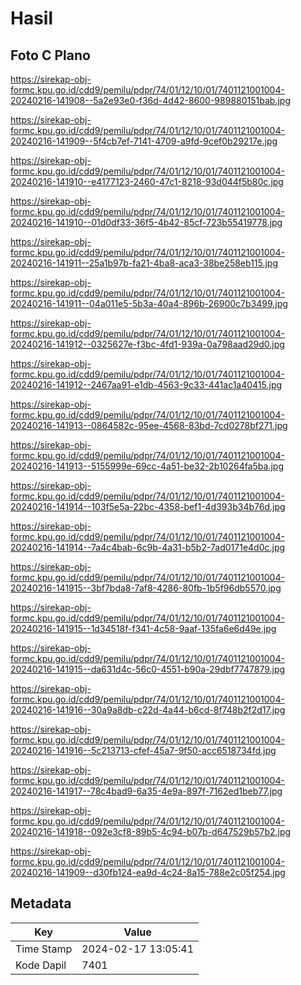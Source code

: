 # Hasil

## Foto C Plano

https://sirekap-obj-formc.kpu.go.id/cdd9/pemilu/pdpr/74/01/12/10/01/7401121001004-20240216-141908--5a2e93e0-f36d-4d42-8600-989880151bab.jpg

https://sirekap-obj-formc.kpu.go.id/cdd9/pemilu/pdpr/74/01/12/10/01/7401121001004-20240216-141909--5f4cb7ef-7141-4709-a9fd-9cef0b29217e.jpg

https://sirekap-obj-formc.kpu.go.id/cdd9/pemilu/pdpr/74/01/12/10/01/7401121001004-20240216-141910--e4177123-2460-47c1-8218-93d044f5b80c.jpg

https://sirekap-obj-formc.kpu.go.id/cdd9/pemilu/pdpr/74/01/12/10/01/7401121001004-20240216-141910--01d0df33-36f5-4b42-85cf-723b55419778.jpg

https://sirekap-obj-formc.kpu.go.id/cdd9/pemilu/pdpr/74/01/12/10/01/7401121001004-20240216-141911--25a1b97b-fa21-4ba8-aca3-38be258eb115.jpg

https://sirekap-obj-formc.kpu.go.id/cdd9/pemilu/pdpr/74/01/12/10/01/7401121001004-20240216-141911--04a011e5-5b3a-40a4-896b-26900c7b3499.jpg

https://sirekap-obj-formc.kpu.go.id/cdd9/pemilu/pdpr/74/01/12/10/01/7401121001004-20240216-141912--0325627e-f3bc-4fd1-939a-0a798aad29d0.jpg

https://sirekap-obj-formc.kpu.go.id/cdd9/pemilu/pdpr/74/01/12/10/01/7401121001004-20240216-141912--2467aa91-e1db-4563-9c33-441ac1a40415.jpg

https://sirekap-obj-formc.kpu.go.id/cdd9/pemilu/pdpr/74/01/12/10/01/7401121001004-20240216-141913--0864582c-95ee-4568-83bd-7cd0278bf271.jpg

https://sirekap-obj-formc.kpu.go.id/cdd9/pemilu/pdpr/74/01/12/10/01/7401121001004-20240216-141913--5155999e-69cc-4a51-be32-2b10264fa5ba.jpg

https://sirekap-obj-formc.kpu.go.id/cdd9/pemilu/pdpr/74/01/12/10/01/7401121001004-20240216-141914--103f5e5a-22bc-4358-bef1-4d393b34b76d.jpg

https://sirekap-obj-formc.kpu.go.id/cdd9/pemilu/pdpr/74/01/12/10/01/7401121001004-20240216-141914--7a4c4bab-6c9b-4a31-b5b2-7ad0171e4d0c.jpg

https://sirekap-obj-formc.kpu.go.id/cdd9/pemilu/pdpr/74/01/12/10/01/7401121001004-20240216-141915--3bf7bda8-7af8-4286-80fb-1b5f96db5570.jpg

https://sirekap-obj-formc.kpu.go.id/cdd9/pemilu/pdpr/74/01/12/10/01/7401121001004-20240216-141915--1d34518f-f341-4c58-9aaf-135fa6e6d49e.jpg

https://sirekap-obj-formc.kpu.go.id/cdd9/pemilu/pdpr/74/01/12/10/01/7401121001004-20240216-141915--da631d4c-56c0-4551-b90a-29dbf7747879.jpg

https://sirekap-obj-formc.kpu.go.id/cdd9/pemilu/pdpr/74/01/12/10/01/7401121001004-20240216-141916--30a9a8db-c22d-4a44-b6cd-8f748b2f2d17.jpg

https://sirekap-obj-formc.kpu.go.id/cdd9/pemilu/pdpr/74/01/12/10/01/7401121001004-20240216-141916--5c213713-cfef-45a7-9f50-acc6518734fd.jpg

https://sirekap-obj-formc.kpu.go.id/cdd9/pemilu/pdpr/74/01/12/10/01/7401121001004-20240216-141917--78c4bad9-6a35-4e9a-897f-7162ed1beb77.jpg

https://sirekap-obj-formc.kpu.go.id/cdd9/pemilu/pdpr/74/01/12/10/01/7401121001004-20240216-141918--092e3cf8-89b5-4c94-b07b-d647529b57b2.jpg

https://sirekap-obj-formc.kpu.go.id/cdd9/pemilu/pdpr/74/01/12/10/01/7401121001004-20240216-141909--d30fb124-ea9d-4c24-8a15-788e2c05f254.jpg


## Metadata

| Key        | Value               |
| ---------- | ------------------- |
| Time Stamp | 2024-02-17 13:05:41 |
| Kode Dapil | 7401                |



